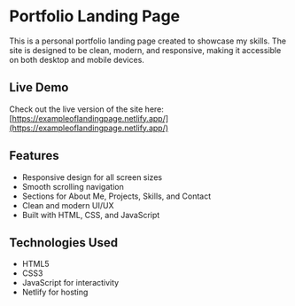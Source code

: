 # Portfolio Landing Page

This is a personal portfolio landing page created to showcase my skills. The site is designed to be clean, modern, and responsive, making it accessible on both desktop and mobile devices.

## Live Demo

Check out the live version of the site here:  
[https://exampleoflandingpage.netlify.app/](https://exampleoflandingpage.netlify.app/)

## Features

- Responsive design for all screen sizes  
- Smooth scrolling navigation  
- Sections for About Me, Projects, Skills, and Contact  
- Clean and modern UI/UX  
- Built with HTML, CSS, and JavaScript  

## Technologies Used

- HTML5  
- CSS3 
- JavaScript for interactivity  
- Netlify for hosting
